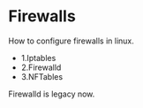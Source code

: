 # Firewalls
How to configure firewalls in linux.


<ul>
<li>1.Iptables</li>
<li>2.Firewalld</li>
<li>3.NFTables</li>
</ul>

Firewalld is legacy now.